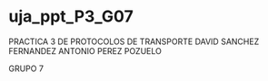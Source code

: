 # uja_ppt_P3_G07

PRACTICA 3 DE PROTOCOLOS DE TRANSPORTE
DAVID SANCHEZ FERNANDEZ
ANTONIO PEREZ POZUELO

GRUPO 7
